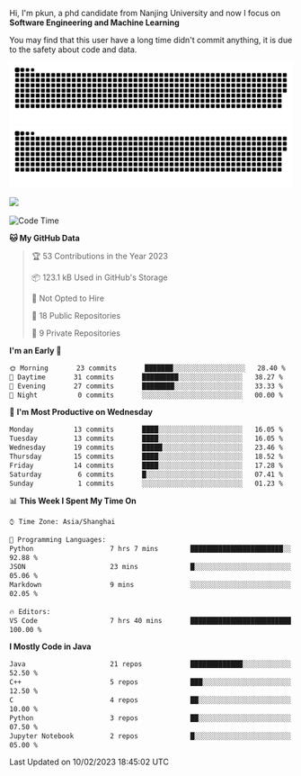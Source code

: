 Hi, I'm pkun, a phd candidate from Nanjing University and now I focus on **Software Engineering and Machine Learning**

You may find that this user have a long time didn't commit anything, it is due to the safety about code and data.

![GitHub Snake Light](https://github.com/pppppkun/pppppkun/blob/output/github-snake.svg#gh-light-mode-only)
![GitHub Snake dark](https://github.com/pppppkun/pppppkun/blob/output/github-snake-dark.svg#gh-dark-mode-only)

![](https://komarev.com/ghpvc/?username=pppppkun)
<!--START_SECTION:waka-->
![Code Time](http://img.shields.io/badge/Code%20Time-1%2C587%20hrs%207%20mins-blue)

**🐱 My GitHub Data** 

> 🏆 53 Contributions in the Year 2023
 > 
> 📦 123.1 kB Used in GitHub's Storage 
 > 
> 🚫 Not Opted to Hire
 > 
> 📜 18 Public Repositories 
 > 
> 🔑 9 Private Repositories  
 > 
**I'm an Early 🐤** 

```text
🌞 Morning       23 commits       ███████░░░░░░░░░░░░░░░░░░   28.40 % 
🌆 Daytime       31 commits       █████████░░░░░░░░░░░░░░░░   38.27 % 
🌃 Evening       27 commits       ████████░░░░░░░░░░░░░░░░░   33.33 % 
🌙 Night          0 commits       ░░░░░░░░░░░░░░░░░░░░░░░░░   00.00 % 

```
📅 **I'm Most Productive on Wednesday** 

```text
Monday          13 commits       ████░░░░░░░░░░░░░░░░░░░░░   16.05 % 
Tuesday         13 commits       ████░░░░░░░░░░░░░░░░░░░░░   16.05 % 
Wednesday       19 commits       █████░░░░░░░░░░░░░░░░░░░░   23.46 % 
Thursday        15 commits       ████░░░░░░░░░░░░░░░░░░░░░   18.52 % 
Friday          14 commits       ████░░░░░░░░░░░░░░░░░░░░░   17.28 % 
Saturday         6 commits       █░░░░░░░░░░░░░░░░░░░░░░░░   07.41 % 
Sunday           1 commits       ░░░░░░░░░░░░░░░░░░░░░░░░░   01.23 % 

```


📊 **This Week I Spent My Time On** 

```text
⌚︎ Time Zone: Asia/Shanghai

💬 Programming Languages: 
Python                   7 hrs 7 mins        ███████████████████████░░   92.88 % 
JSON                     23 mins             █░░░░░░░░░░░░░░░░░░░░░░░░   05.06 % 
Markdown                 9 mins              ░░░░░░░░░░░░░░░░░░░░░░░░░   02.05 % 

🔥 Editors: 
VS Code                  7 hrs 40 mins       █████████████████████████   100.00 % 

```

**I Mostly Code in Java** 

```text
Java                     21 repos            █████████████░░░░░░░░░░░░   52.50 % 
C++                      5 repos             ███░░░░░░░░░░░░░░░░░░░░░░   12.50 % 
C                        4 repos             ██░░░░░░░░░░░░░░░░░░░░░░░   10.00 % 
Python                   3 repos             ██░░░░░░░░░░░░░░░░░░░░░░░   07.50 % 
Jupyter Notebook         2 repos             █░░░░░░░░░░░░░░░░░░░░░░░░   05.00 % 

```



 Last Updated on 10/02/2023 18:45:02 UTC
<!--END_SECTION:waka-->
